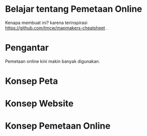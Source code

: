 Belajar tentang Pemetaan Online
===========

Kenapa membuat ini? karena terinspirasi https://github.com/tmcw/mapmakers-cheatsheet .

# Pengantar

Pemetaan online kini makin banyak digunakan. 

# Konsep Peta

# Konsep Website
# Konsep Pemetaan Online